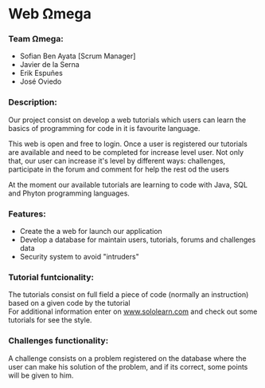 # Web Ωmega
### Team Ωmega:
- Sofian Ben Ayata [Scrum Manager]
- Javier de la Serna 
- Erik Espuñes 
- José Oviedo 

### Description:
Our project consist on develop a web tutorials which users can learn
the basics of programming for code in it is favourite language.

This web is open and free to login. Once a user is registered our
tutorials are available and need to be completed for increase level
user. Not only that, our user can increase it's level by different
ways: challenges, participate in the forum and comment for help the
rest od the users

At the moment our available tutorials are learning to code with
Java, SQL and Phyton programming languages.

### Features:
- Create the a web for launch our application
- Develop a database for maintain users, tutorials, forums and
challenges data
- Security system to avoid "intruders"

### Tutorial funtcionality:
The tutorials consist on full field a piece of code (normally an 
instruction) based on a given code by the tutorial<br/>
For additional information enter on www.sololearn.com and check out
some tutorials for see the style.

### Challenges functionality:
A challenge consists on a problem registered on the database where the
user can make his solution of the problem, and if its correct, some points
will be given to him.